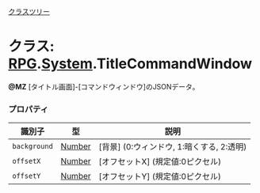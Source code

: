 [クラスツリー](index.md)

# クラス: [RPG](RPG.md).[System](RPG.System.md).TitleCommandWindow
**@MZ** [タイトル画面]-[コマンドウィンドウ]のJSONデータ。

### プロパティ

| 識別子 | 型 | 説明 |
| --- | --- | --- |
| `background` | [Number](Number.md) | [背景] (0:ウィンドウ, 1:暗くする, 2:透明)|
| `offsetX` | [Number](Number.md) | [オフセットX] (規定値:0ピクセル) |
| `offsetY` | [Number](Number.md) | [オフセットY] (規定値:0ピクセル) |